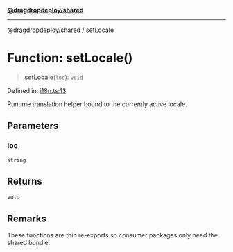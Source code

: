[**@dragdropdeploy/shared**](../README.md)

***

[@dragdropdeploy/shared](../README.md) / setLocale

# Function: setLocale()

> **setLocale**(`loc`): `void`

Defined in: [i18n.ts:13](https://github.com/TomKonig/DragDropDeploy/blob/34bfcba72927c691f3e74d05ff86899c58e78bdc/shared/src/i18n.ts#L13)

Runtime translation helper bound to the currently active locale.

## Parameters

### loc

`string`

## Returns

`void`

## Remarks

These functions are thin re-exports so consumer packages only need the shared bundle.
